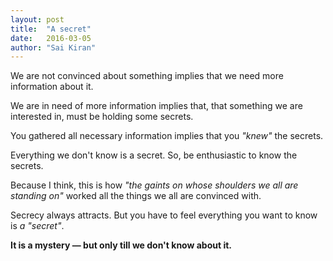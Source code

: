 ```yaml
---
layout: post
title:  "A secret"
date:   2016-03-05
author: "Sai Kiran"
---
```


We are not convinced about something implies that we need more information about it.

We are in need of more information implies that, that something we are interested in, must be holding some secrets.

You gathered all necessary information implies that you *"knew"* the secrets.

Everything we don't know is a secret. So, be enthusiastic to know the secrets.

Because I think, this is how *"the gaints on whose shoulders we all are standing on"* worked all the things we all are convinced with.

Secrecy always attracts. But you have to feel everything you want to know is *a "secret"*.

**It is a mystery &mdash; but only till we don't know about it.**